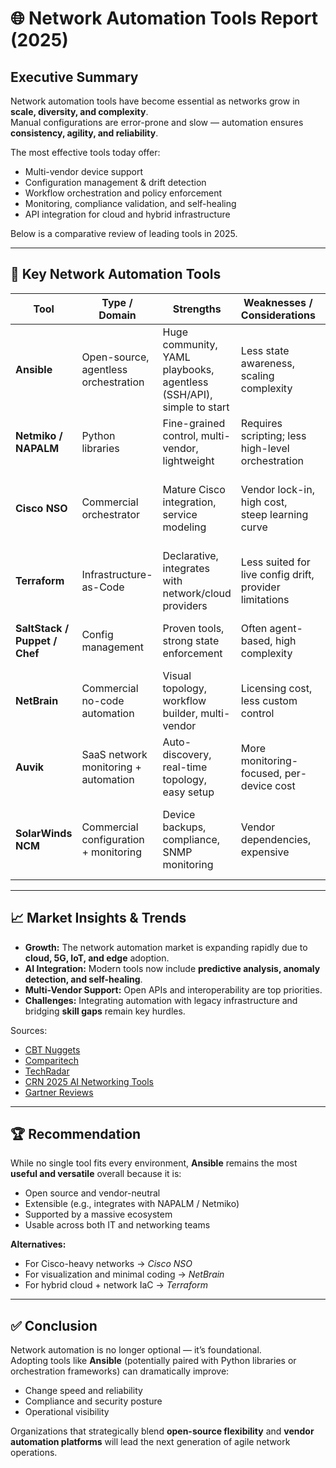 # 🌐 Network Automation Tools Report (2025)

## Executive Summary

Network automation tools have become essential as networks grow in **scale, diversity, and complexity**.  
Manual configurations are error-prone and slow — automation ensures **consistency, agility, and reliability**.

The most effective tools today offer:

- Multi-vendor device support  
- Configuration management & drift detection  
- Workflow orchestration and policy enforcement  
- Monitoring, compliance validation, and self-healing  
- API integration for cloud and hybrid infrastructure  

Below is a comparative review of leading tools in 2025.

---

## 🧰 Key Network Automation Tools

| **Tool** | **Type / Domain** | **Strengths** | **Weaknesses / Considerations** | **Best Use Cases** |
|-----------|------------------|---------------|----------------------------------|--------------------|
| **Ansible** | Open-source, agentless orchestration | Huge community, YAML playbooks, agentless (SSH/API), simple to start | Less state awareness, scaling complexity | Cross-infrastructure automation (servers + network) |
| **Netmiko / NAPALM** | Python libraries | Fine-grained control, multi-vendor, lightweight | Requires scripting; less high-level orchestration | Engineers who want Python-level control |
| **Cisco NSO** | Commercial orchestrator | Mature Cisco integration, service modeling | Vendor lock-in, high cost, steep learning curve | Cisco-centric networks, telecoms, large enterprises |
| **Terraform** | Infrastructure-as-Code | Declarative, integrates with network/cloud providers | Less suited for live config drift, provider limitations | Cloud + network hybrid environments |
| **SaltStack / Puppet / Chef** | Config management | Proven tools, strong state enforcement | Often agent-based, high complexity | Large enterprises with existing CM setups |
| **NetBrain** | Commercial no-code automation | Visual topology, workflow builder, multi-vendor | Licensing cost, less custom control | NOC/SOC teams, visual + operational automation |
| **Auvik** | SaaS network monitoring + automation | Auto-discovery, real-time topology, easy setup | More monitoring-focused, per-device cost | SMBs, MSPs, network visibility needs |
| **SolarWinds NCM** | Commercial configuration + monitoring | Device backups, compliance, SNMP monitoring | Vendor dependencies, expensive | Enterprises with standard hardware and monitoring goals |

---

## 📈 Market Insights & Trends

- **Growth:** The network automation market is expanding rapidly due to **cloud, 5G, IoT, and edge** adoption.  
- **AI Integration:** Modern tools now include **predictive analysis, anomaly detection, and self-healing**.  
- **Multi-Vendor Support:** Open APIs and interoperability are top priorities.  
- **Challenges:** Integrating automation with legacy infrastructure and bridging **skill gaps** remain key hurdles.

Sources:  
- [CBT Nuggets](https://www.cbtnuggets.com/blog/technology/networking/best-network-automation-tools)  
- [Comparitech](https://www.comparitech.com/net-admin/network-automation-tools/)  
- [TechRadar](https://www.techradar.com/pro/auvik-review)  
- [CRN 2025 AI Networking Tools](https://www.crn.com/news/networking/2025/the-10-hottest-ai-networking-tools-of-2025-so-far)  
- [Gartner Reviews](https://www.gartner.com/reviews/market/network-automation-platforms)  

---

## 🏆 Recommendation

While no single tool fits every environment, **Ansible** remains the most **useful and versatile** overall because it is:

- Open source and vendor-neutral  
- Extensible (e.g., integrates with NAPALM / Netmiko)  
- Supported by a massive ecosystem  
- Usable across both IT and networking teams  

**Alternatives:**
- For Cisco-heavy networks → *Cisco NSO*  
- For visualization and minimal coding → *NetBrain*  
- For hybrid cloud + network IaC → *Terraform*  

---

## ✅ Conclusion

Network automation is no longer optional — it’s foundational.  
Adopting tools like **Ansible** (potentially paired with Python libraries or orchestration frameworks) can dramatically improve:

- Change speed and reliability  
- Compliance and security posture  
- Operational visibility  

Organizations that strategically blend **open-source flexibility** and **vendor automation platforms** will lead the next generation of agile network operations.
